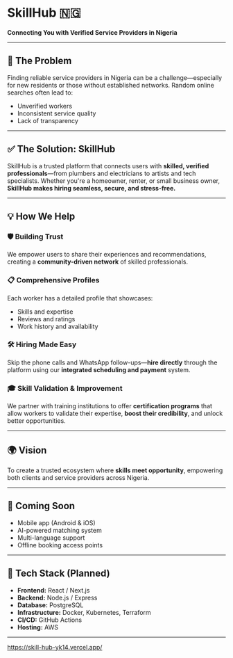 # SkillHub 🇳🇬  
**Connecting You with Verified Service Providers in Nigeria**

---

## 🚧 The Problem  
Finding reliable service providers in Nigeria can be a challenge—especially for new residents or those without established networks. Random online searches often lead to:
- Unverified workers
- Inconsistent service quality
- Lack of transparency

---

## ✅ The Solution: SkillHub  
SkillHub is a trusted platform that connects users with **skilled, verified professionals**—from plumbers and electricians to artists and tech specialists. Whether you're a homeowner, renter, or small business owner, **SkillHub makes hiring seamless, secure, and stress-free.**

---

## 💡 How We Help

### 🛡️ Building Trust  
We empower users to share their experiences and recommendations, creating a **community-driven network** of skilled professionals.

### 📋 Comprehensive Profiles  
Each worker has a detailed profile that showcases:
- Skills and expertise
- Reviews and ratings
- Work history and availability

### 🛠️ Hiring Made Easy  
Skip the phone calls and WhatsApp follow-ups—**hire directly** through the platform using our **integrated scheduling and payment** system.

### 🎓 Skill Validation & Improvement  
We partner with training institutions to offer **certification programs** that allow workers to validate their expertise, **boost their credibility**, and unlock better opportunities.

---

## 🌍 Vision  
To create a trusted ecosystem where **skills meet opportunity**, empowering both clients and service providers across Nigeria.

---

## 🚀 Coming Soon  
- Mobile app (Android & iOS)  
- AI-powered matching system  
- Multi-language support  
- Offline booking access points

---

## 🧱 Tech Stack (Planned)
- **Frontend:** React / Next.js  
- **Backend:** Node.js / Express  
- **Database:** PostgreSQL  
- **Infrastructure:** Docker, Kubernetes, Terraform  
- **CI/CD:** GitHub Actions  
- **Hosting:** AWS

---




 
 
 
 
 
 
 
 https://skill-hub-yk14.vercel.app/
